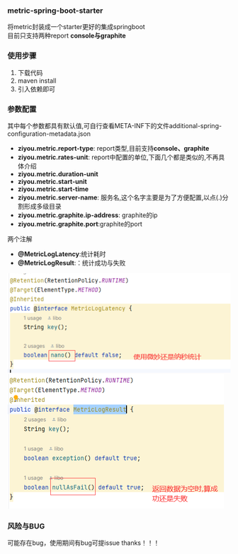 ### metric-spring-boot-starter
将metric封装成一个starter更好的集成springboot</br>
目前只支持两种report **console与graphite**
### 使用步骤
1. 下载代码 
2. maven install 
3. 引入依赖即可
### 参数配置
其中每个参数都具有默认值,可自行查看META-INF下的文件additional-spring-configuration-metadata.json
- **ziyou.metric.report-type**: report类型,目前支持**console、graphite**
- **ziyou.metric.rates-unit**: report中配置的单位,下面几个都是类似的,不再具体介绍
- **ziyou.metric.duration-unit**
- **ziyou.metric.start-unit**
- **ziyou.metric.start-time**
- **ziyou.metric.server-name**: 服务名,这个名字主要是为了方便配置,以点(.)分割形成多级目录
- **ziyou.metric.graphite.ip-address**: graphite的ip
- **ziyou.metric.graphite.port**:graphite的port

两个注解<br>

- **@MetricLogLatency**:统计耗时
- **@MetricLogResult**:：统计成功与失败

![img.png](img.png)
![img_1.png](img_1.png)

### 风险与BUG
可能存在bug，使用期间有bug可提issue
thanks！！！
